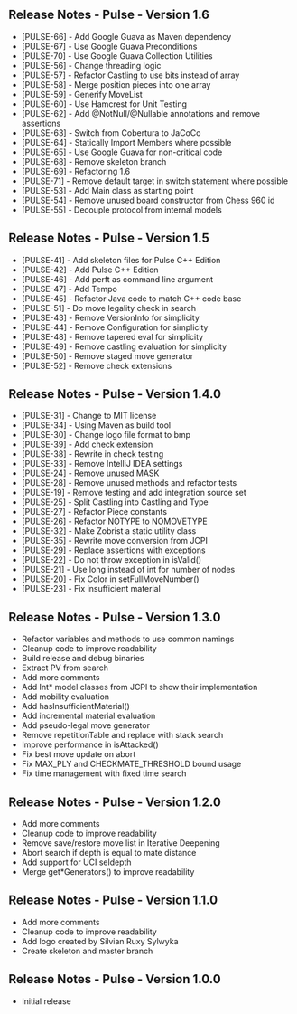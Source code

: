 Release Notes - Pulse - Version 1.6
-----------------------------------

* [PULSE-66] - Add Google Guava as Maven dependency
* [PULSE-67] - Use Google Guava Preconditions
* [PULSE-70] - Use Google Guava Collection Utilities
* [PULSE-56] - Change threading logic
* [PULSE-57] - Refactor Castling to use bits instead of array
* [PULSE-58] - Merge position pieces into one array
* [PULSE-59] - Generify MoveList
* [PULSE-60] - Use Hamcrest for Unit Testing
* [PULSE-62] - Add @NotNull/@Nullable annotations and remove assertions
* [PULSE-63] - Switch from Cobertura to JaCoCo
* [PULSE-64] - Statically Import Members where possible
* [PULSE-65] - Use Google Guava for non-critical code
* [PULSE-68] - Remove skeleton branch
* [PULSE-69] - Refactoring 1.6
* [PULSE-71] - Remove default target in switch statement where possible
* [PULSE-53] - Add Main class as starting point
* [PULSE-54] - Remove unused board constructor from Chess 960 id
* [PULSE-55] - Decouple protocol from internal models

Release Notes - Pulse - Version 1.5
-----------------------------------

* [PULSE-41] - Add skeleton files for Pulse C++ Edition
* [PULSE-42] - Add Pulse C++ Edition
* [PULSE-46] - Add perft as command line argument
* [PULSE-47] - Add Tempo
* [PULSE-45] - Refactor Java code to match C++ code base
* [PULSE-51] - Do move legality check in search
* [PULSE-43] - Remove VersionInfo for simplicity
* [PULSE-44] - Remove Configuration for simplicity
* [PULSE-48] - Remove tapered eval for simplicity
* [PULSE-49] - Remove castling evaluation for simplicity
* [PULSE-50] - Remove staged move generator
* [PULSE-52] - Remove check extensions

Release Notes - Pulse - Version 1.4.0
-------------------------------------

* [PULSE-31] - Change to MIT license
* [PULSE-34] - Using Maven as build tool
* [PULSE-30] - Change logo file format to bmp
* [PULSE-39] - Add check extension
* [PULSE-38] - Rewrite in check testing
* [PULSE-33] - Remove IntelliJ IDEA settings
* [PULSE-24] - Remove unused MASK
* [PULSE-28] - Remove unused methods and refactor tests
* [PULSE-19] - Remove testing and add integration source set
* [PULSE-25] - Split Castling into Castling and Type
* [PULSE-27] - Refactor Piece constants
* [PULSE-26] - Refactor NOTYPE to NOMOVETYPE
* [PULSE-32] - Make Zobrist a static utility class
* [PULSE-35] - Rewrite move conversion from JCPI
* [PULSE-29] - Replace assertions with exceptions
* [PULSE-22] - Do not throw exception in isValid()
* [PULSE-21] - Use long instead of int for number of nodes
* [PULSE-20] - Fix Color in setFullMoveNumber()
* [PULSE-23] - Fix insufficient material

Release Notes - Pulse - Version 1.3.0
-------------------------------------

* Refactor variables and methods to use common namings
* Cleanup code to improve readability
* Build release and debug binaries
* Extract PV from search
* Add more comments
* Add Int* model classes from JCPI to show their implementation
* Add mobility evaluation
* Add hasInsufficientMaterial()
* Add incremental material evaluation
* Add pseudo-legal move generator
* Remove repetitionTable and replace with stack search
* Improve performance in isAttacked()
* Fix best move update on abort
* Fix MAX_PLY and CHECKMATE_THRESHOLD bound usage
* Fix time management with fixed time search

Release Notes - Pulse - Version 1.2.0
-------------------------------------

* Add more comments
* Cleanup code to improve readability
* Remove save/restore move list in Iterative Deepening
* Abort search if depth is equal to mate distance
* Add support for UCI seldepth
* Merge get*Generators() to improve readability

Release Notes - Pulse - Version 1.1.0
-------------------------------------

* Add more comments
* Cleanup code to improve readability
* Add logo created by Silvian Ruxy Sylwyka
* Create skeleton and master branch

Release Notes - Pulse - Version 1.0.0
-------------------------------------

* Initial release
